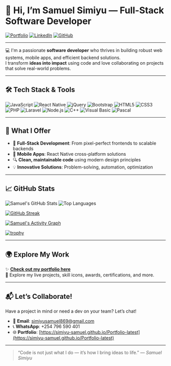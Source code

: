 # 👋 Hi, I’m **Samuel Simiyu** — Full-Stack Software Developer

[![Portfolio](https://img.shields.io/badge/Portfolio-LIVE-green?style=for-the-badge&logo=github)](https://simiyu-samuel.github.io/Portfolio-latest/)
[![LinkedIn](https://img.shields.io/badge/LinkedIn-Connect-blue?style=for-the-badge&logo=linkedin)](https://www.linkedin.com/in/samuel-simiyu-63270a236/)
[![GitHub](https://img.shields.io/badge/GitHub-Follow-black?style=for-the-badge&logo=github)](https://github.com/simiyu-samuel)

---

💻 I'm a passionate **software developer** who thrives in building robust web systems, mobile apps, and efficient backend solutions.  
I transform **ideas into impact** using code and love collaborating on projects that solve real-world problems.

---

## 🛠️ Tech Stack & Tools

<p align="left">
  <img src="https://img.icons8.com/color/48/000000/javascript.png" title="JavaScript"/>
  <img src="https://img.icons8.com/color/48/000000/react-native.png" title="React Native"/>
  <img src="https://img.icons8.com/ios/58/000000/jquery.png" title="jQuery"/>
  <img src="https://img.icons8.com/color/48/000000/bootstrap.png" title="Bootstrap"/>
  <img src="https://img.icons8.com/color/48/000000/html-5.png" title="HTML5"/>
  <img src="https://img.icons8.com/color/48/000000/css3.png" title="CSS3"/>
  <img src="https://img.icons8.com/color/48/000000/php.png" title="PHP"/>
  <img src="https://img.icons8.com/ios/50/000000/laravel.png" title="Laravel"/>
  <img src="https://img.icons8.com/color/48/000000/nodejs.png" title="Node.js"/>
  <img src="https://img.icons8.com/color/48/000000/c-plus-plus-logo.png" title="C++"/>
  <img src="https://img.icons8.com/ios/48/000000/visual-basic.png" title="Visual Basic"/>
  <img src="https://img.icons8.com/color/48/000000/source-code.png" title="Pascal"/>
</p>

---

## 🚀 What I Offer

- 🔧 **Full-Stack Development**: From pixel-perfect frontends to scalable backends  
- 📱 **Mobile Apps**: React Native cross-platform solutions  
- 🔍 **Clean, maintainable code** using modern design principles  
- 💡 **Innovative Solutions**: Problem-solving, automation, optimization

---

## 📈 GitHub Stats

![Samuel's GitHub Stats](https://github-readme-stats.vercel.app/api?username=simiyu-samuel&show_icons=true&theme=tokyonight)
![Top Languages](https://github-readme-stats.vercel.app/api/top-langs/?username=simiyu-samuel&layout=compact&theme=tokyonight)

[![GitHub Streak](https://github-readme-streak-stats.herokuapp.com/?user=simiyu-samuel&theme=tokyonight)](https://git.io/streak-stats)

[![Samuel's Activity Graph](https://github-readme-activity-graph.cyclic.app/graph?username=simiyu-samuel&theme=tokyo-night)](https://github.com/simiyu-samuel)

[![trophy](https://github-profile-trophy.vercel.app/?username=simiyu-samuel&theme=tokyonight&margin-w=10&no-frame=true)](https://github.com/simiyu-samuel)


---

## 🌍 Explore My Work

✨ [**Check out my portfolio here**](https://simiyu-samuel.github.io/Portfolio-latest)  
📂 Explore my live projects, skill icons, awards, certifications, and more.

---

## 📬 Let’s Collaborate!

Have a project in mind or need a dev on your team? Let’s chat!

- 📧 **Email**: simiyusamuel869@gmail.com  
- 📞 **WhatsApp**: +254 796 590 401  
- 🌐 **Portfolio**: [https://simiyu-samuel.github.io/Portfolio-latest](https://simiyu-samuel.github.io/Portfolio-latest)

---

> “Code is not just what I do — it’s how I bring ideas to life.” — *Samuel Simiyu*

